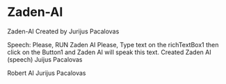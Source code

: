 # Zaden-AI
Zaden-AI Created by Jurijus Pacalovas 

Speech:
Please, RUN Zaden AI
Please, Type text on the richTextBox1 then click on the Button1 and Zaden AI will speak this text. Created Zaden AI (speech) 
Juijus Pacalovas 

Robert AI Jurijus Pacalovas 
